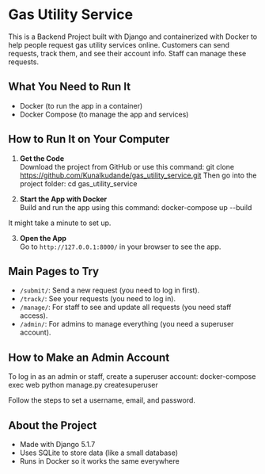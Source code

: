 # Gas Utility Service

This is a Backend Project built with Django and containerized with Docker to help people request gas utility services online. Customers can send requests, track them, and see their account info. Staff can manage these requests.

## What You Need to Run It
- Docker (to run the app in a container)
- Docker Compose (to manage the app and services)

## How to Run It on Your Computer
1. **Get the Code**  
   Download the project from GitHub or use this command: git clone https://github.com/Kunalkudande/gas_utility_service.git
   Then go into the project folder:    cd gas_utility_service

2. **Start the App with Docker**  
Build and run the app using this command:    docker-compose up --build

It might take a minute to set up.

3. **Open the App**  
Go to `http://127.0.0.1:8000/` in your browser to see the app.

## Main Pages to Try
- `/submit/`: Send a new request (you need to log in first).
- `/track/`: See your requests (you need to log in).
- `/manage/`: For staff to see and update all requests (you need staff access).
- `/admin/`: For admins to manage everything (you need a superuser account).

## How to Make an Admin Account
To log in as an admin or staff, create a superuser account:  docker-compose exec web python manage.py createsuperuser

Follow the steps to set a username, email, and password.

## About the Project
- Made with Django 5.1.7
- Uses SQLite to store data (like a small database)
- Runs in Docker so it works the same everywhere

